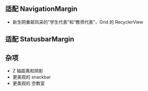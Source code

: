 ## 适配 NavigationMargin
+ 新生网重邮风采的“学生代表”和“教师代表”，Grid 的 RecyclerView

## 适配 StatusbarMargin

## 杂项
+ Z 轴距离和阴影
+ 更美观的 snackbar
+ 更美观的 空教室

